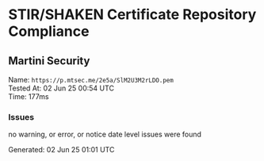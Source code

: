 # STIR/SHAKEN Certificate Repository Compliance

## Martini Security

Name: `https://p.mtsec.me/2e5a/SlM2U3M2rLDO.pem`\
Tested At: 02 Jun 25 00:54 UTC\
Time: 177ms

### Issues

no warning, or error, or notice date level issues were found

Generated: 02 Jun 25 01:01 UTC
